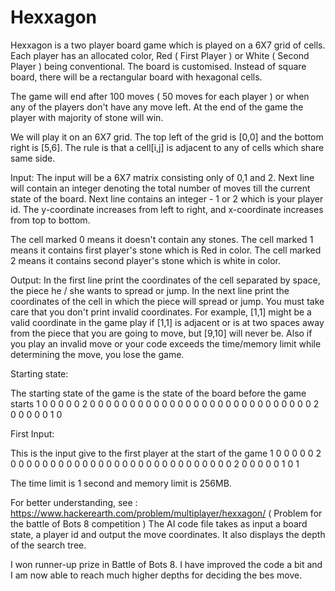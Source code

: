 # Hexxagon

Hexxagon is a two player board game which is played on a 6X7 grid of cells. Each player has an allocated color, Red ( First Player ) or White ( Second Player ) being conventional.
The board is customised. Instead of square board, there will be a rectangular board with hexagonal cells. 

The game will end after 100 moves ( 50 moves for each player ) or when any of the players don't have any move left. At the end of the game the player with majority of stone will win.

We will play it on an 6X7 grid. The top left of the grid is [0,0] and the bottom right is [5,6]. The rule is that a cell[i,j] is adjacent to any of cells which share same side.

Input:
The input will be a 6X7 matrix consisting only of 0,1 and 2. Next line will contain an integer denoting the total number of moves till the current state of the board. Next line contains an integer - 1 or 2 which is your player id.
The y-coordinate increases from left to right, and x-coordinate increases from top to bottom.

The cell marked 0 means it doesn't contain any stones. The cell marked 1 means it contains first player's stone which is Red in color. The cell marked 2 means it contains second player's stone which is white in color.

Output:
In the first line print the coordinates of the cell separated by space, the piece he / she wants to spread or jump. In the next line print the coordinates of the cell in which the piece will spread or jump. 
You must take care that you don't print invalid coordinates. 
For example, [1,1] might be a valid coordinate in the game play if [1,1] is adjacent or is at two spaces away from the piece that you are going to move, 
but [9,10] will never be. Also if you play an invalid move or your code exceeds the time/memory limit while determining the move, you lose the game.

Starting state:

The starting state of the game is the state of the board before the game starts
1 0 0 0 0 0 2
0 0 0 0 0 0 0
0 0 0 0 0 0 0
0 0 0 0 0 0 0
0 0 0 0 0 0 0
2 0 0 0 0 0 1
0

First Input: 

This is the input give to the first player at the start of the game
1 0 0 0 0 0 2
0 0 0 0 0 0 0
0 0 0 0 0 0 0
0 0 0 0 0 0 0
0 0 0 0 0 0 0
2 0 0 0 0 0 1
0
1

The time limit is 1 second and memory limit is 256MB.

For better understanding, see : 
https://www.hackerearth.com/problem/multiplayer/hexxagon/
( Problem for the battle of Bots 8 competition )
The AI code file takes as input a board state, a player id and output the move coordinates.
It also displays the depth of the search tree.


I won runner-up prize in Battle of Bots 8.
I have improved the code a bit and I am now able to reach much higher depths for deciding the bes move.

